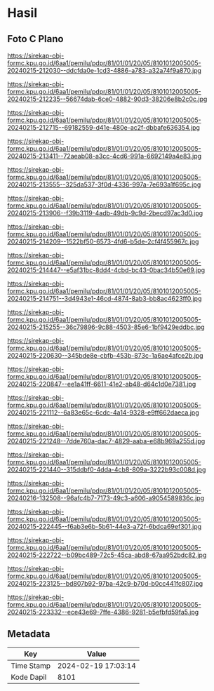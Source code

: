 # Hasil

## Foto C Plano

https://sirekap-obj-formc.kpu.go.id/6aa1/pemilu/pdpr/81/01/01/20/05/8101012005005-20240215-212030--ddcfda0e-1cd3-4886-a783-a32a74f9a870.jpg

https://sirekap-obj-formc.kpu.go.id/6aa1/pemilu/pdpr/81/01/01/20/05/8101012005005-20240215-212235--56674dab-6ce0-4882-90d3-38206e8b2c0c.jpg

https://sirekap-obj-formc.kpu.go.id/6aa1/pemilu/pdpr/81/01/01/20/05/8101012005005-20240215-212715--69182559-d41e-480e-ac2f-dbbafe636354.jpg

https://sirekap-obj-formc.kpu.go.id/6aa1/pemilu/pdpr/81/01/01/20/05/8101012005005-20240215-213411--72aeab08-a3cc-4cd6-991a-6692149a4e83.jpg

https://sirekap-obj-formc.kpu.go.id/6aa1/pemilu/pdpr/81/01/01/20/05/8101012005005-20240215-213555--325da537-3f0d-4336-997a-7e693a1f695c.jpg

https://sirekap-obj-formc.kpu.go.id/6aa1/pemilu/pdpr/81/01/01/20/05/8101012005005-20240215-213906--f39b3119-4adb-49db-9c9d-2becd97ac3d0.jpg

https://sirekap-obj-formc.kpu.go.id/6aa1/pemilu/pdpr/81/01/01/20/05/8101012005005-20240215-214209--1522bf50-6573-4fd6-b5de-2cf4f455967c.jpg

https://sirekap-obj-formc.kpu.go.id/6aa1/pemilu/pdpr/81/01/01/20/05/8101012005005-20240215-214447--e5af31bc-8dd4-4cbd-bc43-0bac34b50e69.jpg

https://sirekap-obj-formc.kpu.go.id/6aa1/pemilu/pdpr/81/01/01/20/05/8101012005005-20240215-214751--3d4943e1-46cd-4874-8ab3-bb8ac4623ff0.jpg

https://sirekap-obj-formc.kpu.go.id/6aa1/pemilu/pdpr/81/01/01/20/05/8101012005005-20240215-215255--36c79896-9c88-4503-85e6-1bf9429eddbc.jpg

https://sirekap-obj-formc.kpu.go.id/6aa1/pemilu/pdpr/81/01/01/20/05/8101012005005-20240215-220630--345bde8e-cbfb-453b-873c-1a6ae4afce2b.jpg

https://sirekap-obj-formc.kpu.go.id/6aa1/pemilu/pdpr/81/01/01/20/05/8101012005005-20240215-220847--ee1a41ff-6611-41e2-ab48-d64c1d0e7381.jpg

https://sirekap-obj-formc.kpu.go.id/6aa1/pemilu/pdpr/81/01/01/20/05/8101012005005-20240215-221112--6a83e65c-6cdc-4a14-9328-e9ff662daeca.jpg

https://sirekap-obj-formc.kpu.go.id/6aa1/pemilu/pdpr/81/01/01/20/05/8101012005005-20240215-221248--7dde760a-dac7-4829-aaba-e68b969a255d.jpg

https://sirekap-obj-formc.kpu.go.id/6aa1/pemilu/pdpr/81/01/01/20/05/8101012005005-20240215-221440--315ddbf0-4dda-4cb8-809a-3222b93c008d.jpg

https://sirekap-obj-formc.kpu.go.id/6aa1/pemilu/pdpr/81/01/01/20/05/8101012005005-20240216-132508--96afc4b7-7173-49c3-a606-a9054589836c.jpg

https://sirekap-obj-formc.kpu.go.id/6aa1/pemilu/pdpr/81/01/01/20/05/8101012005005-20240215-222445--f6ab3e6b-5b61-44e3-a72f-6bdca69ef301.jpg

https://sirekap-obj-formc.kpu.go.id/6aa1/pemilu/pdpr/81/01/01/20/05/8101012005005-20240215-222722--b09bc489-72c5-45ca-abd8-67aa952bdc82.jpg

https://sirekap-obj-formc.kpu.go.id/6aa1/pemilu/pdpr/81/01/01/20/05/8101012005005-20240215-223125--bd807b92-97ba-42c9-b70d-b0cc441fc807.jpg

https://sirekap-obj-formc.kpu.go.id/6aa1/pemilu/pdpr/81/01/01/20/05/8101012005005-20240215-223332--ece43e69-7ffe-4386-9281-b5efbfd59fa5.jpg


## Metadata

| Key        | Value               |
| ---------- | ------------------- |
| Time Stamp | 2024-02-19 17:03:14 |
| Kode Dapil | 8101                |




